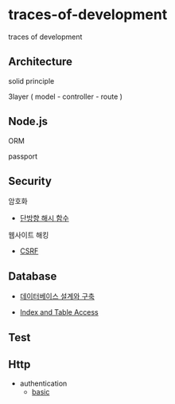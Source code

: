 # traces-of-development

traces of development

## Architecture

solid principle

3layer ( model - controller - route )

## Node.js

ORM

passport

## Security

암호화

- [단방향 해시 함수](https://github.com/yjm9425/traces-of-development/blob/master/security/hashFunction.md)

웹사이트 해킹

- [CSRF](https://github.com/yjm9425/traces-of-development/blob/master/security/csrf.md)

## Database

- [데이터베이스 설계와 구축](https://velog.io/@yjm9425/%EB%82%B4%EC%9A%A9%EC%A0%95%EB%A6%AC-%EC%95%84%EB%8A%94-%EB%A7%8C%ED%81%BC-%EB%B3%B4%EC%9D%B4%EB%8A%94-%EB%8D%B0%EC%9D%B4%ED%84%B0%EB%B2%A0%EC%9D%B4%EC%8A%A4-%EC%84%A4%EA%B3%84%EC%99%80-%EA%B5%AC%EC%B6%95)

- [Index and Table Access](https://github.com/yjm9425/traces-of-development/blob/master/database/queryExplain.md)

## Test

## Http

- authentication
  - [basic](https://healthy-dev.tistory.com/33)
